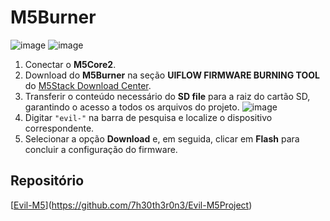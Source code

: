 # M5Burner
![image](https://github.com/user-attachments/assets/dfaf3f33-0c5d-4cb8-8f32-a34af2901beb)
![image](https://github.com/user-attachments/assets/26a68a3e-148c-448c-a416-366a70670bec)

1. Conectar o **M5Core2**.
2. Download do **M5Burner** na seção **UIFLOW FIRMWARE BURNING TOOL** do [M5Stack Download Center](https://m5stack.com).
3. Transferir o conteúdo necessário do **SD file** para a raiz do cartão SD, garantindo o acesso a todos os arquivos do projeto.
![image](https://github.com/user-attachments/assets/4251061c-236f-47b7-9991-f298880b71f7)
4. Digitar `"evil-"` na barra de pesquisa e localize o dispositivo correspondente.
5. Selecionar a opção **Download** e, em seguida, clicar em **Flash** para concluir a configuração do firmware.

## Repositório
[[Evil-M5](#)](https://github.com/7h30th3r0n3/Evil-M5Project)

